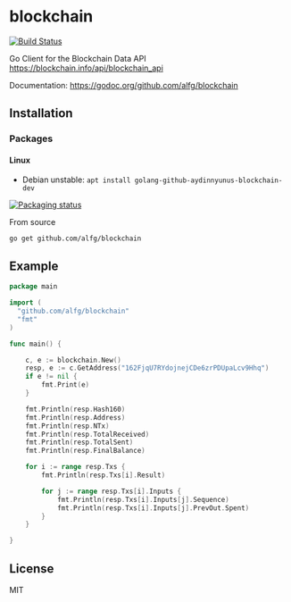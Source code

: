 blockchain
==========

[![Build Status](https://travis-ci.org/alfg/blockchain.svg?branch=master)](https://travis-ci.org/alfg/blockchain)

Go Client for the Blockchain Data API https://blockchain.info/api/blockchain_api

Documentation: https://godoc.org/github.com/alfg/blockchain

## Installation

### Packages

#### Linux
- Debian unstable: `apt install golang-github-aydinnyunus-blockchain-dev`

[![Packaging status](https://repology.org/badge/vertical-allrepos/go:github-aydinnyunus-blockchain.svg)](https://repology.org/project/go:github-aydinnyunus-blockchain/versions)

From source
```
go get github.com/alfg/blockchain
```

## Example

```go
package main

import (
  "github.com/alfg/blockchain"
  "fmt"
)

func main() {

	c, e := blockchain.New()
	resp, e := c.GetAddress("162FjqU7RYdojnejCDe6zrPDUpaLcv9Hhq")
	if e != nil {
		fmt.Print(e)
	}

	fmt.Println(resp.Hash160)
	fmt.Println(resp.Address)
	fmt.Println(resp.NTx)
	fmt.Println(resp.TotalReceived)
	fmt.Println(resp.TotalSent)
	fmt.Println(resp.FinalBalance)

	for i := range resp.Txs {
		fmt.Println(resp.Txs[i].Result)

		for j := range resp.Txs[i].Inputs {
			fmt.Println(resp.Txs[i].Inputs[j].Sequence)
			fmt.Println(resp.Txs[i].Inputs[j].PrevOut.Spent)
		}
	}

}
```

## License

MIT
